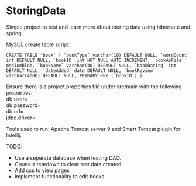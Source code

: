 # StoringData

Simple project to test and learn more about storing data using hibernate and spring <br />

 MySQL create table script:  <br />

``` CREATE TABLE `book` (
  `bookType` varchar(10) DEFAULT NULL,
  `wordCount` int DEFAULT NULL,
  `bookID` int NOT NULL AUTO_INCREMENT,
  `bookAsFile` mediumblob,
  `bookName` varchar(40) DEFAULT NULL,
  `bookRating` int DEFAULT NULL,
  `dateAdded` date DEFAULT NULL,
  `bookReview` varchar(4000) DEFAULT NULL,
  PRIMARY KEY (`bookID`)
) ```

Ensure there is a project.properties file under src/main with the following properties: <br />
db.user= <br />
db.password= <br />
db.url= <br />
jdbc.driver= <br />

Tools used to run: Apache Tomcat server 9 and Smart Tomcat plugin for Intellij.

TODO:
* Use a seperate database when testing DAO.
* Create a teardown to clear test data created. 
* Add css to view pages
* implement functionality to edit books
